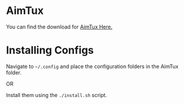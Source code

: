 # AimTux
You can find the download for [AimTux Here.](https://github.com/McSwaggens/AimTux)

# Installing Configs
Navigate to `~/.config` and place the configuration folders in the AimTux folder.

OR

Install them using the `./install.sh` script.

